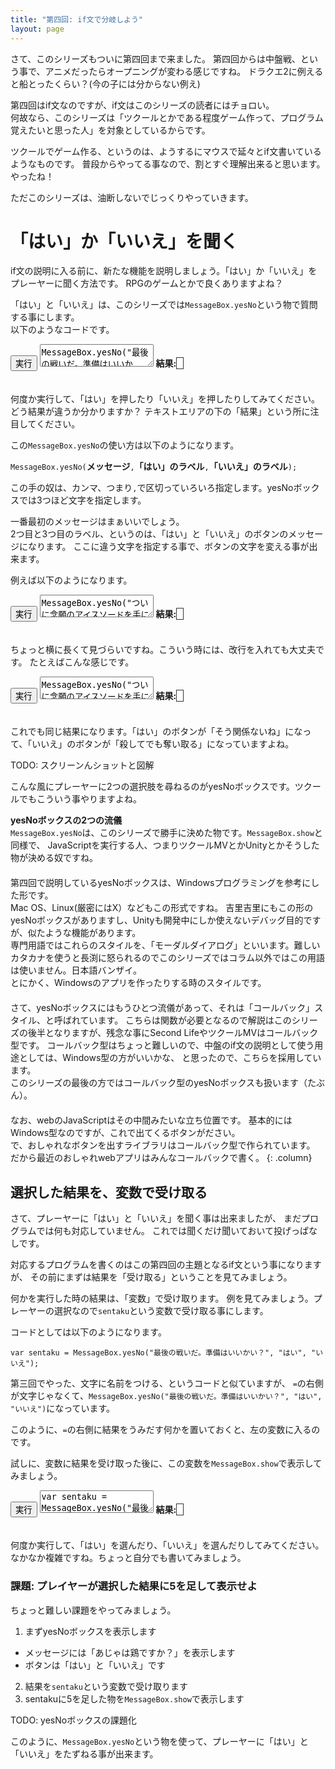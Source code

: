 ```yaml
---
title: "第四回: if文で分岐しよう"
layout: page
---
```


<link rel="stylesheet" href="https://cdnjs.cloudflare.com/ajax/libs/codemirror/5.35.0/codemirror.css" />
<script src="https://cdnjs.cloudflare.com/ajax/libs/codemirror/5.35.0/codemirror.js"></script>
<script src="https://cdnjs.cloudflare.com/ajax/libs/codemirror/5.35.0/mode/javascript/javascript.js"></script>
<style>
    .CodeMirror { height: auto; border: 1px solid #ddd; }
    .console { border: 1px solid #333; color: rgb(48, 68, 216); padding: 0px 5px 0px 5px; }

    .answer {color: red;  }
    .hideanswer { display: none; }
    .result {font-size: large;}
    .wrong {color: red;  }
    .correct {color: rgb(0, 89, 255);  }



    .column{
        padding: 0.5em 1em;
        margin: 2em 0;
        color: #5d627b;
        background: white;
        border-top: solid 5px #5d627b;
        box-shadow: 0 3px 5px rgba(0, 0, 0, 0.22);
    }    
</style>
<link rel="stylesheet" href="https://rawgit.com/karino2/js-introduction/master/scripts/smoke.css" />
<script src="https://rawgit.com/karino2/js-introduction/master/scripts/smoke.min.js"></script>                    
<script src="https://neil.fraser.name/software/JS-Interpreter/acorn_interpreter.js"></script>

<script type="text/javascript" src="https://rawgit.com/karino2/js-introduction/master/scripts/env.js"></script>



<script>
var questions = [];


  document.body.onload = function() {
    myInterpreter = new Interpreter('MessageBox = {show: SmokeAlert, yesNo: SmokeYesNo};', initFunc);


    setupAllREPL2(4);
    setupAllQuestions2(questions);
  }
</script>


さて、このシリーズもついに第四回まで来ました。
第四回からは中盤戦、という事で、アニメだったらオープニングが変わる感じですね。
ドラクエ2に例えると船とったくらい？(今の子には分からない例え)

第四回はif文なのですが、if文はこのシリーズの読者にはチョロい。  
何故なら、このシリーズは「ツクールとかである程度ゲーム作って、プログラム覚えたいと思った人」を対象としているからです。

ツクールでゲーム作る、というのは、ようするにマウスで延々とif文書いているようなものです。
普段からやってる事なので、割とすぐ理解出来ると思います。やったね！

ただこのシリーズは、油断しないでじっくりやっていきます。

# 「はい」か「いいえ」を聞く

if文の説明に入る前に、新たな機能を説明しましょう。「はい」か「いいえ」をプレーヤーに聞く方法です。
RPGのゲームとかで良くありますよね？

「はい」と「いいえ」は、このシリーズでは`MessageBox.yesNo`という物で質問する事にします。  
以下のようなコードです。

<div id="ex1">
<input type="button" value="実行" />
<textarea>
MessageBox.yesNo("最後の戦いだ。準備はいいかい？", "はい", "いいえ");</textarea>
<b>結果:</b> <span class="console"></span><br>
</div>
  
　  
何度か実行して、「はい」を押したり「いいえ」を押したりしてみてください。どう結果が違うか分かりますか？
テキストエリアの下の「結果」という所に注目してください。

この`MessageBox.yesNo`の使い方は以下のようになります。

`MessageBox.yesNo(`**メッセージ**`,`**「はい」のラベル**`,`**「いいえ」のラベル**`);` 

この手の奴は、カンマ、つまり`,`で区切っていろいろ指定します。yesNoボックスでは3つほど文字を指定します。

一番最初のメッセージはまぁいいでしょう。  
2つ目と3つ目のラベル、というのは、「はい」と「いいえ」のボタンのメッセージになります。
ここに違う文字を指定する事で、ボタンの文字を変える事が出来ます。

例えば以下のようになります。

<div id="ex2">
<input type="button" value="実行" />
<textarea>
MessageBox.yesNo("ついに念願のアイスソードを手に入れたぞ", "そう関係ないね", "殺してでも奪い取る");</textarea>
<b>結果:</b> <span class="console"></span><br>
</div>
  
　  
ちょっと横に長くて見づらいですね。こういう時には、改行を入れても大丈夫です。
たとえばこんな感じです。

<div id="ex3">
<input type="button" value="実行" />
<textarea>
MessageBox.yesNo("ついに念願のアイスソードを手に入れたぞ",
                 "そう関係ないね",
                 "殺してでも奪い取る");</textarea>
<b>結果:</b> <span class="console"></span><br>
</div>
  
　  
これでも同じ結果になります。「はい」のボタンが「そう関係ないね」になって、「いいえ」のボタンが「殺してでも奪い取る」になっていますよね。

TODO: スクリーンんショットと図解

こんな風にプレーヤーに2つの選択肢を尋ねるのがyesNoボックスです。ツクールでもこういう事やりますよね。

**yesNoボックスの2つの流儀**  
`MessageBox.yesNo`は、このシリーズで勝手に決めた物です。`MessageBox.show`と同様で、
JavaScriptを実行する人、つまりツクールMVとかUnityとかそうした物が決める奴ですね。  
　  
第四回で説明しているyesNoボックスは、Windowsプログラミングを参考にした形です。  
Mac OS、Linux(厳密にはX）などもこの形式ですね。
吉里吉里にもこの形のyesNoボックスがありますし、Unityも開発中にしか使えないデバッグ目的ですが、似たような機能があります。  
専門用語ではこれらのスタイルを、「モーダルダイアログ」といいます。難しいカタカナを使うと長渕に怒られるのでこのシリーズではコラム以外ではこの用語は使いません。日本語バンザイ。  
とにかく、Windowsのアプリを作ったりする時のスタイルです。  
　  
さて、yesNoボックスにはもうひとつ流儀があって、それは「コールバック」スタイル、と呼ばれています。
こちらは関数が必要となるので解説はこのシリーズの後半となりますが、残念な事にSecond LifeやツクールMVはコールバック型です。
コールバック型はちょっと難しいので、中盤のif文の説明として使う用途としては、Windows型の方がいいかな、
と思ったので、こちらを採用しています。  
このシリーズの最後の方ではコールバック型のyesNoボックスも扱います（たぶん）。  
　  
なお、webのJavaScriptはその中間みたいな立ち位置です。
基本的にはWindows型なのですが、これで出てくるボタンがださい。  
で、おしゃれなボタンを出すライブラリはコールバック型で作られています。
だから最近のおしゃれwebアプリはみんなコールバックで書く。
{: .column}

## 選択した結果を、変数で受け取る

さて、プレーヤーに「はい」と「いいえ」を聞く事は出来ましたが、
まだプログラムでは何も対応していません。
これでは聞くだけ聞いておいて投げっぱなしです。

対応するプログラムを書くのはこの第四回の主題となるif文という事になりますが、
その前にまずは結果を「受け取る」ということを見てみましょう。

何かを実行した時の結果は、「変数」で受け取ります。
例を見てみましょう。プレーヤーの選択なので`sentaku`という変数で受け取る事にします。

コードとしては以下のようになります。

```
var sentaku = MessageBox.yesNo("最後の戦いだ。準備はいいかい？", "はい", "いいえ");
```

第三回でやった、文字に名前をつける、というコードと似ていますが、
`=`の右側が文字じゃなくて、`MessageBox.yesNo("最後の戦いだ。準備はいいかい？", "はい", "いいえ")`になっています。

このように、`=`の右側に結果をうみだす何かを置いておくと、左の変数に入るのです。

試しに、変数に結果を受け取った後に、この変数を`MessageBox.show`で表示してみましょう。

<div id="ex4">
<input type="button" value="実行" />
<textarea>
var sentaku = MessageBox.yesNo("最後の戦いだ。準備はいいかい？", "はい", "いいえ");
MessageBox.show(sentaku);</textarea>
<b>結果:</b> <span class="console"></span><br>
</div>
  
　  
何度か実行して、「はい」を選んだり、「いいえ」を選んだりしてみてください。
なかなか複雑ですね。ちょっと自分でも書いてみましょう。

### 課題: プレイヤーが選択した結果に5を足して表示せよ

ちょっと難しい課題をやってみましょう。

1. まずyesNoボックスを表示します
  - メッセージには「あじゃは鶏ですか？」を表示します
  - ボタンは「はい」と「いいえ」です
2. 結果を`sentaku`という変数で受け取ります
3. sentakuに5を足した物を`MessageBox.show`で表示します

TODO: yesNoボックスの課題化

このように、`MessageBox.yesNo`という物を使って、プレーヤーに「はい」と「いいえ」をたずねる事が出来ます。






